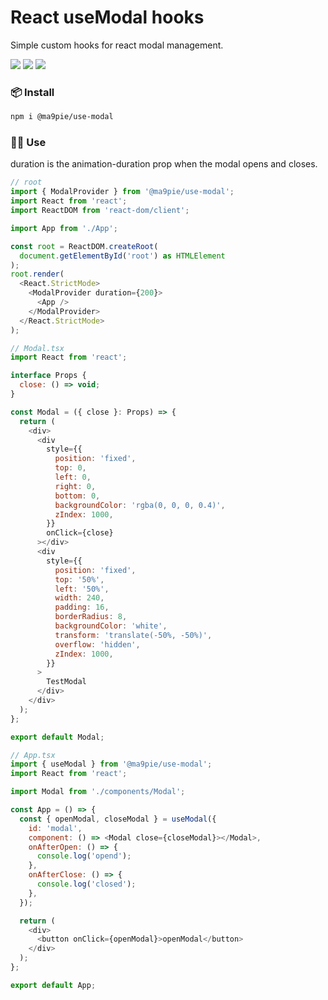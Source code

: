 # React useModal hooks
Simple custom hooks for react modal management.

[npm-url]: https://www.npmjs.com/package/@ma9pie/use-modal
[license-image]: https://img.shields.io/badge/license-MIT-red.svg
[npm-version-image]: https://img.shields.io/npm/v/@ma9pie/use-modal.svg
[npm-downloads-image]: https://img.shields.io/npm/dt/@ma9pie/use-modal.svg

[![][license-image]][npm-url] [![][npm-version-image]][npm-url] [![][npm-downloads-image]][npm-url]

### 📦 Install
```bash
npm i @ma9pie/use-modal
```

### 👨‍💻 Use

duration is the animation-duration prop when the modal opens and closes.
```javascript
// root
import { ModalProvider } from '@ma9pie/use-modal';
import React from 'react';
import ReactDOM from 'react-dom/client';

import App from './App';

const root = ReactDOM.createRoot(
  document.getElementById('root') as HTMLElement
);
root.render(
  <React.StrictMode>
    <ModalProvider duration={200}>
      <App />
    </ModalProvider>
  </React.StrictMode>
);
```

```javascript
// Modal.tsx
import React from 'react';

interface Props {
  close: () => void;
}

const Modal = ({ close }: Props) => {
  return (
    <div>
      <div
        style={{
          position: 'fixed',
          top: 0,
          left: 0,
          right: 0,
          bottom: 0,
          backgroundColor: 'rgba(0, 0, 0, 0.4)',
          zIndex: 1000,
        }}
        onClick={close}
      ></div>
      <div
        style={{
          position: 'fixed',
          top: '50%',
          left: '50%',
          width: 240,
          padding: 16,
          borderRadius: 8,
          backgroundColor: 'white',
          transform: 'translate(-50%, -50%)',
          overflow: 'hidden',
          zIndex: 1000,
        }}
      >
        TestModal
      </div>
    </div>
  );
};

export default Modal;
```

```javascript
// App.tsx
import { useModal } from '@ma9pie/use-modal';
import React from 'react';

import Modal from './components/Modal';

const App = () => {
  const { openModal, closeModal } = useModal({
    id: 'modal',
    component: () => <Modal close={closeModal}></Modal>,
    onAfterOpen: () => {
      console.log('opend');
    },
    onAfterClose: () => {
      console.log('closed');
    },
  });

  return (
    <div>
      <button onClick={openModal}>openModal</button>
    </div>
  );
};

export default App;
```